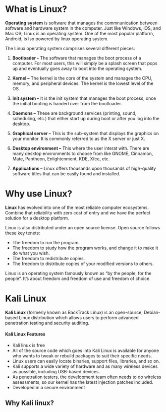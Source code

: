 # What is Linux?

**Operating system** is software that manages the commnunication between software and hardware system in the computer. Just like Windows, iOS, and Mac OS, Linux is an operating system. One of the most popular platform, Android, is lso powered by linux operating system.


The Linux operating system comprises several different pieces:

1. **Bootloader -** The software that manages the boot process of a computer. For most users, this will simply be a splash screen that pops up and eventually goes away to boot into the operating system.

2. **Kernel –** The kernel is the core of the system and manages the CPU, memory, and peripheral devices. The kernel is the lowest level of the OS.

3. **Init system –** It is the init system that manages the boot process, once the initial booting is handed over from the bootloader.

4. **Daemons –** These are background services (printing, sound, scheduling, etc.) that either start up during boot or after you log into the desktop.

5. **Graphical server –** This is the sub-system that displays the graphics on your monitor. It is commonly referred to as the X server or just X.

6. **Desktop environment –** This where the user interat with. There are many desktop environments to choose from like GNOME, Cinnamon, Mate, Pantheon, Enlightenment, KDE, Xfce, etc.

7. **Applications –** Linux offers thousands upon thousands of high-quality software titles that can be easily found and installed.


# Why use Linux?
 
**Linux** has evolved into one of the most reliable computer ecosystems. Combine that reliability with zero cost of entry and we have the perfect solution for a desktop platform.

Linux is also distributed under an open source license. Open source follows these key tenets:

- The freedom to run the program.
- The freedom to study how the program works, and change it to make it do what you wish.
- The freedom to redistribute copies.
- The freedom to distribute copies of your modified versions to others.

 Linux is an operating system famously known as “by the people, for the people”.  It’s about freedom and freedom of use and freedom of choice.

# Kali Linux
**Kali Linux** (formerly known as BackTrack Linux) is an open-source, Debian-based Linux distribution which allows users to perform advanced penetration testing and security auditing. 

#### Kali Linux Features
- Kali linux is free 
- All of the source code which goes into Kali Linux is available for anyone who wants to tweak or rebuild packages to suit their specific needs.
-  Linux users can easily locate binaries, support files, libraries, and so on.
-  Kali supports a wide variety of hardware and as many wireless devices as possible, including USB-based devices.
 - As penetration testers, the development team often needs to do wireless assessments, so our kernel has the latest injection patches included.
 - Developed in a secure environment
 

 ## Why Kali linux?
 